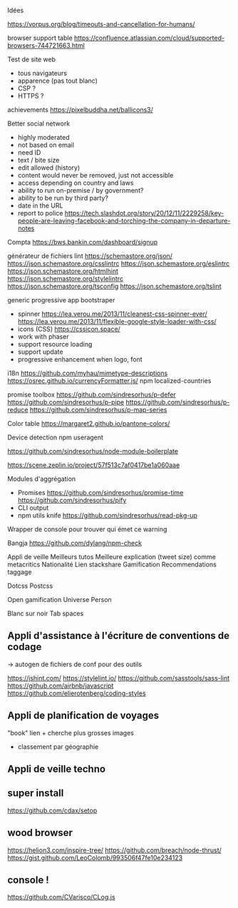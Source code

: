 
Idées

https://vorpus.org/blog/timeouts-and-cancellation-for-humans/

browser support table https://confluence.atlassian.com/cloud/supported-browsers-744721663.html

Test de site web
- tous navigateurs
- apparence (pas tout blanc)
- CSP ?
- HTTPS ?


achievements
https://pixelbuddha.net/ballicons3/


Better social network
- highly moderated
- not based on email
- need ID
- text / bite size
- edit allowed (history)
- content would never be removed, just not accessible
- access depending on country and laws
- ability to run on-premise / by government?
- ability to be run by third party?
- date in the URL
- report to police
https://tech.slashdot.org/story/20/12/11/2229258/key-people-are-leaving-facebook-and-torching-the-company-in-departure-notes


Compta
https://bws.bankin.com/dashboard/signup


générateur de fichiers lint
https://schemastore.org/json/
https://json.schemastore.org/csslintrc
https://json.schemastore.org/eslintrc
https://json.schemastore.org/htmlhint
https://json.schemastore.org/stylelintrc
https://json.schemastore.org/tsconfig
https://json.schemastore.org/tslint


generic progressive app bootstraper
- spinner
  https://lea.verou.me/2013/11/cleanest-css-spinner-ever/
  https://lea.verou.me/2013/11/flexible-google-style-loader-with-css/
- icons (CSS) https://cssicon.space/
- work with phaser
- support resource loading
- support update
- progressive enhancement when logo, font


i18n
https://github.com/myhau/mimetype-descriptions
https://osrec.github.io/currencyFormatter.js/
npm localized-countries


promise toolbox
https://github.com/sindresorhus/p-defer
https://github.com/sindresorhus/p-pipe
https://github.com/sindresorhus/p-reduce
https://github.com/sindresorhus/p-map-series

Color table
https://margaret2.github.io/pantone-colors/

Device detection
npm useragent


https://github.com/sindresorhus/node-module-boilerplate


https://scene.zeplin.io/project/57f513c7af0417be1a060aae


Modules d'aggrégation
* Promises
  https://github.com/sindresorhus/promise-time
  https://github.com/sindresorhus/pify
* CLI output
* npm utils knife
  https://github.com/sindresorhus/read-pkg-up


Wrapper de console pour trouver qui émet ce warning

Bangja
https://github.com/dylang/npm-check


Appli de veille
Meilleurs tutos
Meilleure explication (tweet size) comme metacritics
Nationalité
Lien stackshare
Gamification
Recommendations
taggage


Dotcss
Postcss


Open gamification
Universe
Person

Blanc sur noir
Tab spaces



## Appli d'assistance à l'écriture de conventions de codage
-> autogen de fichiers de conf pour des outils

https://jshint.com/
https://stylelint.io/
https://github.com/sasstools/sass-lint
https://github.com/airbnb/javascript
https://github.com/elierotenberg/coding-styles




## Appli de planification de voyages

"book" lien + cherche plus grosses images

+ classement par géographie


## Appli de veille techno



## super install
https://github.com/cdax/setop


## wood browser
https://helion3.com/inspire-tree/
https://github.com/breach/node-thrust/
https://gist.github.com/LeoColomb/993506f47fe10e234123


## console !
https://github.com/CVarisco/CLog.js

